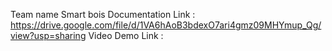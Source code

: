 Team name Smart bois
Documentation Link : https://drive.google.com/file/d/1VA6hAoB3bdexO7ari4gmz09MHYmup_Qg/view?usp=sharing
Video Demo Link : 
